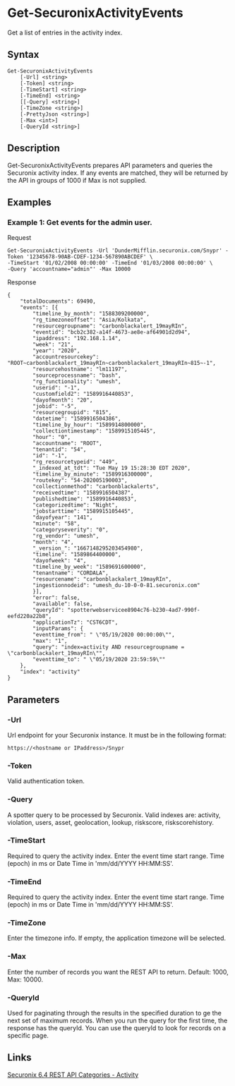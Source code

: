 # Get-SecuronixActivityEvents
Get a list of entries in the activity index.

## Syntax
```
Get-SecuronixActivityEvents
    [-Url] <string>
    [-Token] <string>
    [-TimeStart] <string>
    [-TimeEnd] <string>
    [[-Query] <string>]
    [-TimeZone <string>]
    [-PrettyJson <string>]
    [-Max <int>]
    [-QueryId <string>]
```

## Description
Get-SecuronixActivityEvents prepares API parameters and queries the Securonix activity index. If any events are matched, they will be returned by the API in groups of 1000 if Max is not supplied.

## Examples

### Example 1: Get events for the admin user.
Request
```
Get-SecuronixActivityEvents -Url 'DunderMifflin.securonix.com/Snypr' -Token '12345678-90AB-CDEF-1234-567890ABCDEF' \
-TimeStart '01/02/2008 00:00:00' -TimeEnd '01/03/2008 00:00:00' \
-Query 'accountname="admin"' -Max 10000
```

Response
```
{
    "totalDocuments": 69490,
    "events": [{
        "timeline_by_month": "1588309200000",
        "rg_timezoneoffset": "Asia/Kolkata",
        "resourcegroupname": "carbonblackalert_19mayRIn",
        "eventid": "bcb2c382-a14f-4673-ae8e-af64901d2d94",
        "ipaddress": "192.168.1.14",
        "week": "21",
        "year": "2020",
        "accountresourcekey": "ROOT~carbonblackalert_19mayRIn~carbonblackalert_19mayRIn~815~-1",
        "resourcehostname": "lm11197",
        "sourceprocessname": "bash",
        "rg_functionality": "umesh",
        "userid": "-1",
        "customfield2": "1589916440853",
        "dayofmonth": "20",
        "jobid": "-5",
        "resourcegroupid": "815",
        "datetime": "1589916504386",
        "timeline_by_hour": "1589914800000",
        "collectiontimestamp": "1589915105445",
        "hour": "0",
        "accountname": "ROOT",
        "tenantid": "54",
        "id": "-1",
        "rg_resourcetypeid": "449",
        "_indexed_at_tdt": "Tue May 19 15:28:30 EDT 2020",
        "timeline_by_minute": "1589916300000",
        "routekey": "54-202005190003",
        "collectionmethod": "carbonblackalerts",
        "receivedtime": "1589916504387",
        "publishedtime": "1589916440853",
        "categorizedtime": "Night",
        "jobstarttime": "1589915105445",
        "dayofyear": "141",
        "minute": "58",
        "categoryseverity": "0",
        "rg_vendor": "umesh",
        "month": "4",
        "_version_": "1667148295203454980",
        "timeline": "1589864400000",
        "dayofweek": "4",
        "timeline_by_week": "1589691600000",
        "tenantname": "CORDALA",
        "resourcename": "carbonblackalert_19mayRIn",
        "ingestionnodeid": "umesh_du-10-0-0-81.securonix.com"
        }],
        "error": false,
        "available": false,
        "queryId": "spotterwebservicee8904c76-b230-4ad7-990f-eefd220a22b8",
        "applicationTz": "CST6CDT",
        "inputParams": {
        "eventtime_from": " \"05/19/2020 00:00:00\"",
        "max": "1",
        "query": "index=activity AND resourcegroupname = \"carbonblackalert_19mayRIn\"",
        "eventtime_to": " \"05/19/2020 23:59:59\""
    },
    "index": "activity"
}
```

## Parameters

### -Url
Url endpoint for your Securonix instance.
It must be in the following format:
```
https://<hostname or IPaddress>/Snypr
```
### -Token
Valid authentication token.

### -Query
A spotter query to be processed by Securonix. Valid indexes are: activity, violation, users, asset, geolocation, lookup, riskscore, riskscorehistory.

### -TimeStart
Required to query the activity index. Enter the event time start range. Time (epoch) in ms or Date Time in 'mm/dd/YYYY HH:MM:SS'.

### -TimeEnd
Required to query the activity index. Enter the event time start range. Time (epoch) in ms or Date Time in 'mm/dd/YYYY HH:MM:SS'.

### -TimeZone
Enter the timezone info. If empty, the application timezone will be selected.

### -Max
Enter the number of records you want the REST API to return. Default: 1000, Max: 10000.

### -QueryId
Used for paginating through the results in the specified duration to ge the next set of maximum records. When you run the query for the first time, the response has the queryId. You can use the queryId to look for records on a specific page.

## Links
[Securonix 6.4 REST API Categories - Activity](https://documentation.securonix.com/onlinedoc/Content/6.4%20Cloud/Content/SNYPR%206.4/6.4%20Guides/Web%20Services/6.4_REST%20API%20Categories.htm#Activity)